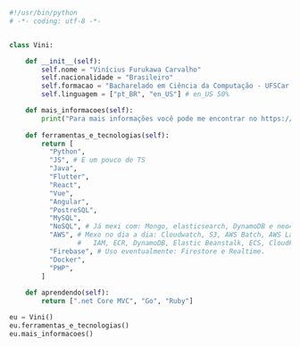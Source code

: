 ```python
#!/usr/bin/python
# -*- coding: utf-8 -*-


class Vini:

    def __init__(self):
        self.nome = "Vinícius Furukawa Carvalho"
        self.nacionalidade = "Brasileiro"
        self.formacao = "Bacharelado em Ciência da Computação - UFSCar Sorocaba"
        self.linguagem = ["pt_BR", "en_US"] # en_US 50%

    def mais_informacoes(self):
        print("Para mais informações você pode me encontrar no https://www.linkedin.com/in/iamfurukawa")
        
    def ferramentas_e_tecnologias(self):
        return [
          "Python",
          "JS", # E um pouco de TS
          "Java",
          "Flutter",
          "React",
          "Vue",
          "Angular",
          "PostreSQL",
          "MySQL",
          "NoSQL", # Já mexi com: Mongo, elasticsearch, DynamoDB e neo4j.
          "AWS", # Mexo no dia a dia: Cloudwatch, S3, AWS Batch, AWS Lambda, 
                 #   IAM, ECR, DynamoDB, Elastic Beanstalk, ECS, CloudFront e API Gateaway.
          "Firebase", # Uso eventualmente: Firestore e Realtime.
          "Docker",
          "PHP",
        ]
    
    def aprendendo(self):
        return [".net Core MVC", "Go", "Ruby"]

eu = Vini()
eu.ferramentas_e_tecnologias()
eu.mais_informacoes()
```

<!--
**iamfurukawa/iamfurukawa** is a ✨ _special_ ✨ repository because its `README.md` (this file) appears on your GitHub profile.

Here are some ideas to get you started:

- 🔭 I’m currently working on ...
- 🌱 I’m currently learning ...
- 👯 I’m looking to collaborate on ...
- 🤔 I’m looking for help with ...
- 💬 Ask me about ...
- 📫 How to reach me: ...
- 😄 Pronouns: ...
- ⚡ Fun fact: ...
-->

